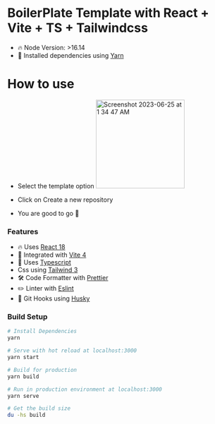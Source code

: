 # BoilerPlate Template with React + Vite + TS + Tailwindcss

- 🔥 Node Version: >16.14
- 🎉 Installed dependencies using [Yarn](https://yarnpkg.com/)

# How to use

- Select the template option <img width="201" alt="Screenshot 2023-06-25 at 1 34 47 AM" src="https://github.com/PrashantSingh2618/react-vite-template/assets/38156926/557e7fb9-d27d-4c0c-9ea0-09eae9d41b6b">
- Click on Create a new repository

- You are good to go 🚀


### Features

- 🔥 Uses [React 18](https://reactjs.org/)
- 🎨 Integrated with [Vite 4](https://vitejs.dev/)
- 🎉 Uses [Typescript](https://www.typescriptlang.org/)
-  Css using [Tailwind 3](https://tailwindcss.com/)
- 🛠 Code Formatter with [Prettier](https://prettier.io)
-  ✏️ Linter with [Eslint](https://eslint.org/docs/latest/use/getting-started)
- 🦊 Git Hooks using [Husky](https://typicode.github.io/husky/)

### Build Setup

```bash
# Install Dependencies
yarn

# Serve with hot reload at localhost:3000
yarn start

# Build for production
yarn build

# Run in production environment at localhost:3000
yarn serve

# Get the build size
du -hs build
  
```
